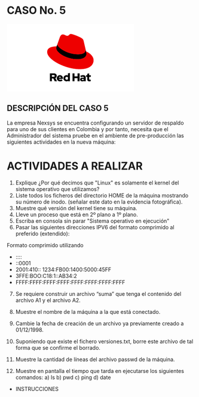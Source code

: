 # CASO No. 5

![Ref](Images/red-hat-logo.png)


## DESCRIPCIÓN DEL CASO 5

La empresa Nexsys se encuentra configurando un servidor de respaldo para uno de sus
clientes en Colombia y por tanto, necesita que el Administrador del sistema pruebe en el
ambiente de pre-producción las siguientes actividades en la nueva máquina:

# ACTIVIDADES A REALIZAR

1. Explique ¿Por qué decimos que &quot;Linux&quot; es solamente el kernel del sistema operativo
que utilizamos?
2. Liste todos los ficheros del directorio HOME de la máquina mostrando su número de
inodo. (señalar este dato en la evidencia fotográfica).
3. Muestre qué versión del kernel tiene su máquina.
4. Lleve un proceso que está en 2º plano a 1º plano.
5. Escriba en consola sin parar &quot;Sistema operativo en ejecución&quot;
6. Pasar las siguientes direcciones IPV6 del formato comprimido al preferido
(extendido):

Formato comprimido utilizando

- ::::
- ::0001
- 2001:410:: 1234:FB00:1400:5000:45FF
- 3FFE:BOO:C18:1::AB34:2
- FFFF:FFFF:FFFF:FFFF:FFFF:FFFF:FFFF:FFFF

7. Se requiere construir un archivo “suma” que tenga el contenido del archivo A1 y el
archivo A2.
8. Muestre el nombre de la máquina a la que está conectado.
9. Cambie la fecha de creación de un archivo ya previamente creado a 01/12/1998.
10. Suponiendo que existe el fichero versiones.txt, borre este archivo de tal forma que
se confirme el borrado.
11. Muestre la cantidad de líneas del archivo passwd de la máquina.

12. Muestre en pantalla el tiempo que tarda en ejecutarse los siguientes comandos:
a) ls
b) pwd
c) ping
d) date

- INSTRUCCIONES
